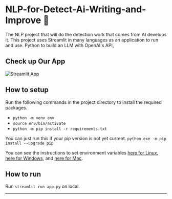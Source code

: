# NLP-for-Detect-Ai-Writing-and-Improve :robot:
The NLP project that will do the detection work that comes from AI develops it. This project uses Streamlit in many languages as an application to run and use. Python to build an LLM with OpenAI's API,

## Check up Our App 
[![Streamlit App](https://static.streamlit.io/badges/streamlit_badge_black_white.svg)](https://vizkey-nlp.streamlit.app)

## How to setup

Run the following commands in the project directory to install the required packages.

* `python -m venv env`
* `source env/bin/activate`
* `python -m pip install -r requirements.txt`

You can just run this if your pip version is not yet current.
`python.exe -m pip install --upgrade pip`

You can see the instructions to set environment variables [here for Linux](https://phoenixnap.com/kb/linux-set-environment-variable), [here for Windows](https://phoenixnap.com/kb/windows-set-environment-variable), and [here for Mac](https://phoenixnap.com/kb/set-environment-variable-mac).

## How to run

Run `streamlit run app.py` on local.

    
---
